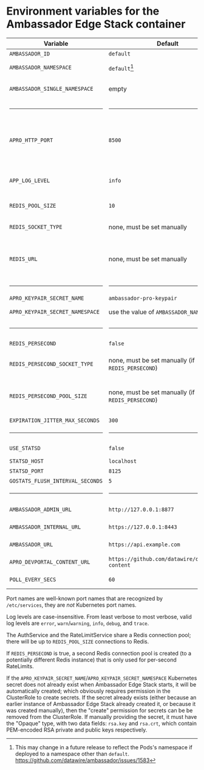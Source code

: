 # Environment variables for the Ambassador Edge Stack container




| Variable                         | Default                                           | Value type                                                                    | Purpose                                              |
|----------------------------------|---------------------------------------------------|-------------------------------------------------------------------------------|------------------------------------------------------|
| `AMBASSADOR_ID`                  | `default`                                         | plain string                                                                  | Ambassador                                           |
| `AMBASSADOR_NAMESPACE`           | `default`[^1]                                     | Kubernetes namespace                                                          | Ambassador                                           |
| `AMBASSADOR_SINGLE_NAMESPACE`    | empty                                             | Boolean; non-empty=true, empty=false                                          | Ambassador                                           |
| <hr/>                            | <hr/>                                             | <hr/>                                                                         | <hr/>                                                |
| `APRO_HTTP_PORT`                 | `8500`                                            | TCP port number or name                                                       | Filter gRPC, RateLimit gRPC, health HTTP, debug HTTP |
| `APP_LOG_LEVEL`                  | `info`                                            | log level                                                                     | Ambassador Edge Stack general-purpose                       |
| `REDIS_POOL_SIZE`                | `10`                                              | integer                                                                       | Filter, RateLimit                                    |
| `REDIS_SOCKET_TYPE`              | none, must be set manually                        | Go network such as `tcp` or `unix`; see [Go `net.Dial`][]                     | Filter, RateLimit                                    |
| `REDIS_URL`                      | none, must be set manually                        | Go network address; for TCP this is a `host:port` pair; see [Go `net.Dial`][] | Filter, RateLimit                                    |
| <hr/>                            | <hr/>                                             | <hr/>                                                                         | <hr/>                                                |
| `APRO_KEYPAIR_SECRET_NAME`       | `ambassador-pro-keypair`                          | Kubernetes name                                                               | Filter                                               |
| `APRO_KEYPAIR_SECRET_NAMESPACE`  | use the value of `AMBASSADOR_NAMESPACE`           | Kubernetes namespace                                                          | Filter                                               |
| <hr/>                            | <hr/>                                             | <hr/>                                                                         | <hr/>                                                |
| `REDIS_PERSECOND`                | `false`                                           | Boolean; [Go `strconv.ParseBool`][]                                           | RateLimit                                            |
| `REDIS_PERSECOND_SOCKET_TYPE`    | none, must be set manually (if `REDIS_PERSECOND`) | Go network such as `tcp` or `unix`; see [Go `net.Dial`][]                     | RateLimit                                            |
| `REDIS_PERSECOND_POOL_SIZE`      | none, must be set manually (if `REDIS_PERSECOND`) | Go network address; for TCP this is a `host:port` pair; see [Go `net.Dial`][] | RateLimit                                            |
| `EXPIRATION_JITTER_MAX_SECONDS`  | `300`                                             | integer                                                                       | RateLimit                                            |
| <hr/>                            | <hr/>                                             | <hr/>                                                                         | <hr/>                                                |
| `USE_STATSD`                     | `false`                                           | Boolean; [Go `strconv.ParseBool`][]                                           | RateLimit                                            |
| `STATSD_HOST`                    | `localhost`                                       | hostname                                                                      | RateLimit                                            |
| `STATSD_PORT`                    | `8125`                                            | integer                                                                       | RateLimit                                            |
| `GOSTATS_FLUSH_INTERVAL_SECONDS` | `5`                                               | integer                                                                       | RateLimit                                            |
| <hr/>                            | <hr/>                                             | <hr/>                                                                         | <hr/>                                                |
| `AMBASSADOR_ADMIN_URL`           | `http://127.0.0.1:8877`                           | URL                                                                           | Developer Portal                                     |
| `AMBASSADOR_INTERNAL_URL`        | `https://127.0.0.1:8443`                          | URL                                                                           | Developer Portal                                     |
| `AMBASSADOR_URL`                 | `https://api.example.com`                         | URL                                                                           | Developer Portal                                     |
| `APRO_DEVPORTAL_CONTENT_URL`     | `https://github.com/datawire/devportal-content`   | git-remote URL                                                                | Developer Portal                                     |
| `POLL_EVERY_SECS`                | `60`                                              | integer                                                                       | Developer Portal                                     |

<!--

  Intentionally omit `RLS_RUNTIME_DIR` from the above table; it exists
  for development purposes and isn't meant to be set by end users.

-->

Port names are well-known port names that are recognized by
`/etc/services`, they are *not* Kubernetes port names.

Log levels are case-insensitive. From least verbose to most verbose,
valid log levels are `error`, `warn`/`warning`, `info`, `debug`, and
`trace`.

The AuthService and the RateLimitService share a Redis connection
pool; there will be up to `REDIS_POOL_SIZE` connections to Redis.

If `REDIS_PERSECOND` is true, a second Redis connection pool is
created (to a potentially different Redis instance) that is only used
for per-second RateLimits.

If the `APRO_KEYPAIR_SECRET_NAME`/`APRO_KEYPAIR_SECRET_NAMESPACE`
Kubernetes secret does not already exist when Ambassador Edge Stack starts,
it will be automatically created; which obviously requires permission
in the ClusterRole to create secrets.  If the secret already exists
(either because an earlier instance of Ambassador Edge Stack already created
it, or because it was created manually), then the "create" permission
for secrets can be be removed from the ClusterRole.  If manually
providing the secret, it must have the "Opaque" type, with two data
fields: `rsa.key` and `rsa.crt`, which contain PEM-encoded RSA private
and public keys respectively.



[^1]: This may change in a future release to reflect the Pods's
    namespace if deployed to a namespace other than `default`.
    https://github.com/datawire/ambassador/issues/1583

[Go `net.Dial`]: https://golang.org/pkg/net/#Dial
[Go `strconv.ParseBool`]: https://golang.org/pkg/strconv/#ParseBool



